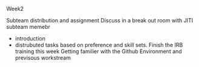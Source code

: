 Week2

Subteam distribution and assignment
Discuss in a break out room with JITI subteam memebr
  - introduction
  - distrubuted tasks based on preference and skill sets.
Finish the IRB training this week
Getting familier with the Github Environment and previsous workstream
